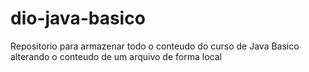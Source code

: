 # dio-java-basico
Repositorio para armazenar todo o conteudo do curso de Java Basico
alterando o conteudo de um arquivo de forma local

